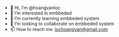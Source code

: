 - 👋 Hi, I’m @hoangvanloc
- 👀 I’m interested in embbeded 
- 🌱 I’m currently learning embbeded system
- 💞️ I’m looking to collaborate on embbeded system
- 📫 How to reach me: lochoangvan@gmail.com

